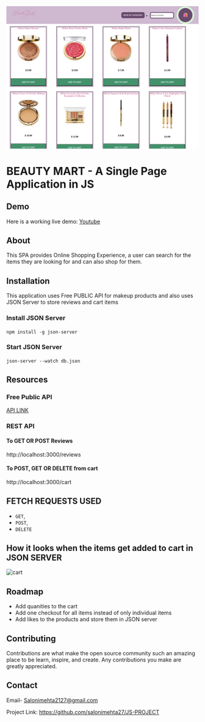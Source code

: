 ![projectlook](images/project.png)

# BEAUTY MART - A Single Page Application in JS

## Demo

Here is a working live demo:
[Youtube](https://youtu.be/rHFJRz0TAOE)

## About
This SPA provides Online Shopping Experience, a user can search for the items they are looking for and can also shop for them.

## Installation

This application uses Free PUBLIC API for makeup products and also uses JSON Server to store reviews and cart items

### Install JSON Server

```npm install -g json-server```

### Start JSON Server

```json-server --watch db.json```

## Resources 

### Free Public API
[API LINK](https://makeup-api.herokuapp.com/api/v1/products.json)

### REST API
#### To GET OR POST Reviews
http://localhost:3000/reviews
#### To POST, GET OR DELETE from cart
http://localhost:3000/cart

## FETCH REQUESTS USED
* `GET`,
* `POST`,
* `DELETE`

## How it looks when the items get added to cart in JSON SERVER 

![cart](images/cartdbjson.png)

## Roadmap
* Add quanities to the cart 
* Add one checkout for all items instead of only individual items
* Add likes to the products and store them in JSON server

## Contributing

Contributions are what make the open source community such an amazing place to be learn, inspire, and create. Any contributions you make are greatly appreciated.

## Contact

Email- Salonimehta2127@gmail.com 

Project Link: https://github.com/salonimehta27/JS-PROJECT
